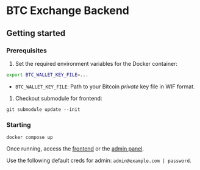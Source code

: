 # BTC Exchange Backend

## Getting started

### Prerequisites

1. Set the required environment variables for the Docker container:

```sh
export BTC_WALLET_KEY_FILE=...
```

- `BTC_WALLET_KEY_FILE`: Path to your Bitcoin _private_ key file in WIF format.

1. Checkout submodule for frontend:

`git submodule update --init`

### Starting

`docker compose up`

Once running, access the [frontend](http://localhost:3000/app/) or the [admin panel](http://localhost:3000/admin/).

Use the following default creds for admin: `admin@example.com | password`.
